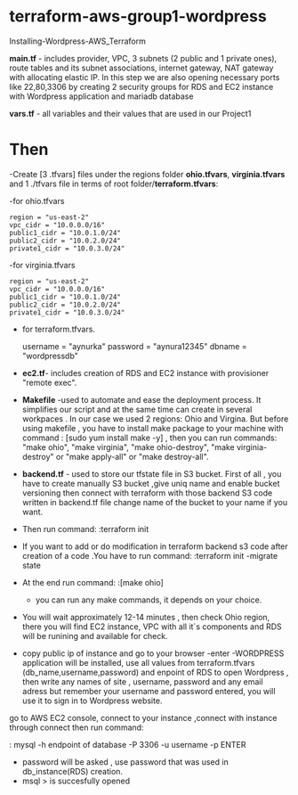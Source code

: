 # terraform-aws-group1-wordpress
Installing-Wordpress-AWS_Terraform


**main.tf** - includes provider, VPC, 3 subnets (2 public and 1 private ones), route tables and its subnet associations, internet gateway, NAT gateway with allocating elastic IP. In this step we are also opening necessary ports like 22,80,3306 by creating 2 security groups for RDS and EC2 instance  with Wordpress application and mariadb database

**vars.tf** - all variables and their values that are used in our Project1 

# Then 

-Create [3 .tfvars] files under the regions folder **ohio.tfvars**, **virginia.tfvars** and 1 ./tfvars file in terms of root folder/**terraform.tfvars**:

-for ohio.tfvars

    region = "us-east-2"
    vpc_cidr = "10.0.0.0/16"
    public1_cidr = "10.0.1.0/24"
    public2_cidr = "10.0.2.0/24"
    private1_cidr = "10.0.3.0/24"

-for virginia.tfvars

    region = "us-east-2"
    vpc_cidr = "10.0.0.0/16"
    public1_cidr = "10.0.1.0/24"
    public2_cidr = "10.0.2.0/24"
    private1_cidr = "10.0.3.0/24"

- for terraform.tfvars.

    username = "aynurka"
    password = "aynura12345"
    dbname = "wordpressdb"


- **ec2.tf**-  includes creation of RDS and EC2 instance with provisioner "remote exec". 

- **Makefile** -used to automate and ease the deployment process. It simplifies our script and at the same time can create in several workpaces . In our case we used 2 regions: Ohio and Virgina. But before using makefile , you have to install make package to your machine with command : [sudo yum install make -y] , then you can run commands: "make ohio", "make virginia", "make ohio-destroy", "make virginia-destroy" or "make apply-all" or "make destroy-all".

- **backend.tf** - used to store our tfstate file in S3 bucket. First of all , you have to create manually S3 bucket ,give uniq name and enable bucket versioning  then connect with terraform with those backend S3 code written in backend.tf file change name of the bucket to your name if you want. 

- Then run command:
:terraform init  
- If you want to add or do modification in terraform backend s3 code after creation of a code .You have to run command:
:terraform init -migrate state

- At the end run command:
:[make ohio] 
   - you can run any make commands, it depends on your choice. 

- You will wait approximately 12-14 minutes , then check Ohio region, there you will find EC2 instance, VPC with all it`s components and RDS will be runining and available for check.

- copy public ip of instance and go to your browser -enter 
-WORDPRESS application will be installed, use all values from terraform.tfvars (db_name,username,password) and     enpoint of RDS to open Wordpress , then write any names of site , username, password and any email adress but remember your username and password entered, you will use it to sign in to Wordpress website. 

go to AWS EC2 console, connect to your instance ,connect with instance through connect then run command:

: mysql -h endpoint of database -P 3306 -u username -p     ENTER
- password will be asked , use password that was used in db_instance(RDS) creation.
- msql > is succesfully opened 











